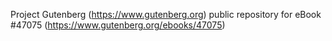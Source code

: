 Project Gutenberg (https://www.gutenberg.org) public repository for eBook #47075 (https://www.gutenberg.org/ebooks/47075)
